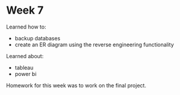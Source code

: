 # Week 7
Learned how to:
- backup databases
- create an ER diagram using the reverse engineering functionality

Learned about:
- tableau 
- power bi

Homework for this week was to work on the final project.